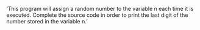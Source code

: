 ‘This program will assign a random number to the variable n each time it is executed. Complete the source code in order to print the last digit of the number stored in the variable n.’
